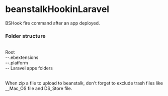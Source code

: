 # beanstalkHookinLaravel
BSHook fire command after an app deployed.

<h3>Folder structure</h3><br/>
<span>Root<span><br/>
<span>--.ebextensions<span><br/>
<span>--.platform</span><br/>
<span>-- Laravel apps folders</span><br/><br/>
<p style="fontcolor:red">When zip a file to upload to beanstalk, don't forget to exclude trash files like __Mac_OS file and DS_Store file.</p>
